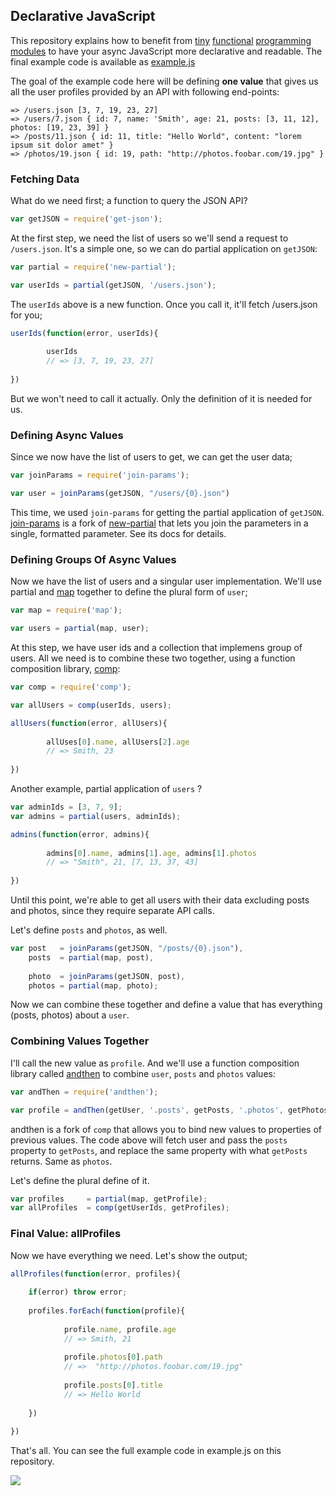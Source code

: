 ## Declarative JavaScript

This repository explains how to benefit from 
[tiny](http://npm.im/new-partial) 
[functional](http://npm.im/join-params)
[programming](http://npm.im/comp)
[modules](http://npm.im/and-then) to 
have your async JavaScript more declarative and readable. The final example code is available as
[example.js](https://github.com/azer/declarative-js/blob/master/example.js)

The goal of the example code here will be defining **one value** that gives us all the user profiles provided by an API with following end-points:

```
=> /users.json [3, 7, 19, 23, 27]
=> /users/7.json { id: 7, name: 'Smith', age: 21, posts: [3, 11, 12], photos: [19, 23, 39] } 
=> /posts/11.json { id: 11, title: "Hello World", content: "lorem ipsum sit dolor amet" }
=> /photos/19.json { id: 19, path: "http://photos.foobar.com/19.jpg" }
```

### Fetching Data

What do we need first; a function to query the JSON API?

```js
var getJSON = require('get-json');
```

At the first step, we need the list of users so we'll send a request to `/users.json`. 
It's a simple one, so we can do partial application on `getJSON`:

```js
var partial = require('new-partial');

var userIds = partial(getJSON, '/users.json');
```

The `userIds` above is a new function. Once you call it, it'll fetch /users.json for you;

```js
userIds(function(error, userIds){
        
        userIds
        // => [3, 7, 19, 23, 27]
        
})
```

But we won't need to call it actually. Only the definition of it is needed for us.

### Defining Async Values

Since we now have the list of users to get, we can get the user data;

```js
var joinParams = require('join-params');

var user = joinParams(getJSON, "/users/{0}.json")
```

This time, we used `join-params` for getting the partial application of `getJSON`. 
[join-params](http://npm.im/join-params) is a fork of [new-partial](http://npm.im/new-partial)
that lets you join the parameters in a single, formatted parameter. See its docs for details.

### Defining Groups Of Async Values

Now we have the list of users and a singular user implementation. We'll use partial and [map](http://npm.im/users) together to
define the plural form of `user`;

```js
var map = require('map');

var users = partial(map, user);
```

At this step, we have user ids and a collection that implemens group of users. All we need is to combine these two together, using
a function composition library, [comp](http://npm.im/comp):

```js
var comp = require('comp');

var allUsers = comp(userIds, users);

allUsers(function(error, allUsers){
        
        allUses[0].name, allUsers[2].age
        // => Smith, 23
        
})

```

Another example, partial application of `users` ?

```js
var adminIds = [3, 7, 9];
var admins = partial(users, adminIds);

admins(function(error, admins){
        
        admins[0].name, admins[1].age, admins[1].photos
        // => "Smith", 21, [7, 13, 37, 43]
        
})
```

Until this point, we're able to get all users with their data excluding posts and photos, since they require
separate API calls.

Let's define `posts` and `photos`, as well.

```js
var post   = joinParams(getJSON, "/posts/{0}.json"),
    posts  = partial(map, post),
    
    photo  = joinParams(getJSON, post),
    photos = partial(map, photo);
```

Now we can combine these together and define a value that has everything (posts, photos) about a `user`.

### Combining Values Together

I'll call the new value as `profile`. And we'll use a function composition library called [andthen](http://npm.im/andthen)
to combine `user`, `posts` and `photos` values:

```js
var andThen = require('andthen');

var profile = andThen(getUser, '.posts', getPosts, '.photos', getPhotos);
```

andthen is a fork of `comp` that allows you to bind new values to properties of previous values.
The code above will fetch user and pass the `posts` property to `getPosts`, and replace the same property with what
`getPosts` returns. Same as `photos`.

Let's define the plural define of it.

```js
var profiles     = partial(map, getProfile);
var allProfiles  = comp(getUserIds, getProfiles);
```

### Final Value: allProfiles

Now we have everything we need. Let's show the output;

```js
allProfiles(function(error, profiles){
        
    if(error) throw error;
    
    profiles.forEach(function(profile){
            
            profile.name, profile.age
            // => Smith, 21
            
            profile.photos[0].path
            // =>  "http://photos.foobar.com/19.jpg"
            
            profile.posts[0].title
            // => Hello World
            
    })
        
})
```

That's all. You can see the full example code in example.js on this repository.

![](http://distilleryimage6.s3.amazonaws.com/b501b1409c1811e2af1622000a1fb845_7.jpg)
